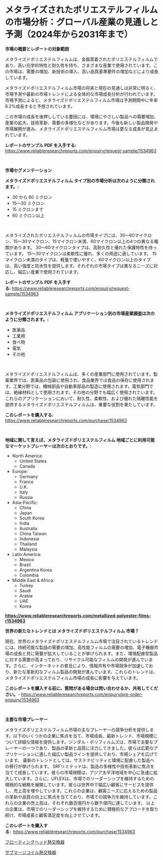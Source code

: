 <p><h1>メタライズされたポリエステルフィルムの市場分析：グローバル産業の見通しと予測（2024年から2031年まで）</h1></p><p><strong>市場の概要とレポートの対象範囲</strong></p>
<p><p>メタライズドポリエステルフィルムは、金属蒸着されたポリエステルフィルムであり、高い光学的特性と耐久性を持ち、さまざまな産業で使用されています。この市場は、需要の増加、新技術の導入、高い品質基準要件の増加などにより成長しています。</p><p>メタライズドポリエステルフィルム市場の将来と現在の見通しは非常に明るく、市場予測や最新の市場トレンドによる全体的な市場成長分析が行われています。市場予測によると、メタライズドポリエステルフィルム市場は予測期間中に年率8.2%成長すると予想されています。</p><p>この市場の成長を後押ししている要因には、環境にやさしい製品への需要増加、産業の拡大、技術革新、需要の多様化などがあります。今後も新しい製品開発や市場展開が進み、メタライズドポリエステルフィルム市場は更なる成長が見込まれています。</p></p>
<p><strong>レポートのサンプル PDF を入手する:</strong> <a href="https://www.reliableresearchreports.com/enquiry/request-sample/1534963">https://www.reliableresearchreports.com/enquiry/request-sample/1534963</a></p>
<p>&nbsp;</p>
<p><strong>市場セグメンテーション</strong></p>
<p><strong>メタライズドポリエステルフィルム タイプ別の市場分析は次のように分類されます。:</strong></p>
<p><ul><li>30 から 60 ミクロン</li><li>15—30 ミクロン</li><li>15 ミクロンまで</li><li>60 ミクロン以上</li></ul></p>
<p>&nbsp;</p>
<p><p>メタライズされたポリエステルフィルムの市場タイプには、30〜60マイクロン、15〜30マイクロン、15マイクロン未満、60マイクロン以上の4つの異なる種類があります。 30〜60マイクロンタイプは、高耐久性と優れた保護特性を持っています。 15〜30マイクロンは柔軟性に優れ、多くの用途に適しています。 15マイクロン未満のタイプは、軽量で使いやすく、60マイクロン以上のタイプは、高い強度と防水性を提供します。それぞれの市場タイプは異なるニーズに対応し、幅広い産業で使用されています。</p></p>
<p><strong>レポートのサンプル PDF を入手する:</strong>&nbsp;<a href="https://www.reliableresearchreports.com/enquiry/request-sample/1534963">https://www.reliableresearchreports.com/enquiry/request-sample/1534963</a></p>
<p>&nbsp;</p>
<p><strong> メタライズドポリエステルフィルム アプリケーション別の市場産業調査は次のように分類されます。:</strong></p>
<p><ul><li>医薬品</li><li>工業用</li><li>食べ物</li><li>電気</li><li>その他</li></ul></p>
<p>&nbsp;</p>
<p><p>メタライズドポリエステルフィルムは、多くの産業部門に使用されています。製薬業界では、医薬品の包装に使用され、食品業界では食品の保存に使用されます。工業分野では、機械部品や自動車部品の製造に使用されます。電気部門では、絶縁材料として使用されます。その他の分野でも幅広く使用されています。これらのアプリケーションにおいて、耐久性、柔軟性、および優れた隔離性能を提供するメタライズドポリエステルフィルムは、重要な役割を果たしています。</p></p>
<p><strong>このレポートを購入する:</strong>&nbsp; <a href="https://www.reliableresearchreports.com/purchase/1534963">https://www.reliableresearchreports.com/purchase/1534963</a></p>
<p>&nbsp;</p>
<p><strong>地域に関して言えば、メタライズドポリエステルフィルム 地域ごとに利用可能なマーケットプレーヤーは次のとおりです。:</strong></p>
<p><ul>
    <li>
        North America:
        <ul>
            <li>United States</li>
            <li>Canada</li>
        </ul>
    </li>
    <li>
        Europe:
        <ul>
            <li>Germany</li>
            <li>France</li>
            <li>U.K.</li>
            <li>Italy</li>
            <li>Russia</li>
        </ul>
    </li>
    <li>
        Asia-Pacific:
        <ul>
            <li>China</li>
            <li>Japan</li>
            <li>South Korea</li>
            <li>India</li>
            <li>Australia</li>
            <li>China Taiwan</li>
            <li>Indonesia</li>
            <li>Thailand</li>
            <li>Malaysia</li>
        </ul>
    </li>
    <li>
        Latin America:
        <ul>
            <li>Mexico</li>
            <li>Brazil</li>
            <li>Argentina Korea</li>
            <li>Colombia</li>
        </ul>
    </li>
    <li>
        Middle East & Africa:
        <ul>
            <li>Turkey</li>
            <li>Saudi</li>
            <li>Arabia</li>
            <li>UAE</li>
            <li>Korea</li>
        </ul>
    </li>
    </ul></p>
<p><strong><a href="https://www.reliableresearchreports.com/metallized-polyester-films-r1534963">https://www.reliableresearchreports.com/metallized-polyester-films-r1534963</a></strong>&nbsp;</p>
<p><strong>世界の新たなトレンドとは メタライズドポリエステルフィルム 市場？</strong></p>
<p><p>現在、世界のメタライズドポリエステルフィルム市場で注目されているトレンドには、持続可能な製品の需要の増加、高性能フィルムの需要の増加、電子機器市場の成長と共に需要が拡大していることが挙げられます。また、環境配慮型製品に対する需要が高まっており、リサイクル可能なフィルムの開発が進んでいます。さらに、インターネットの普及により、情報共有や市場競争が加速しており、新たな革新的なフィルム製品の開発が進んでいます。これらのトレンドは、メタライズドポリエステルフィルム市場の成長に影響を与えています。</p></p>
<p><strong>このレポートを購入する前に、質問がある場合は問い合わせるか、共有してください。</strong>- <a href="https://www.reliableresearchreports.com/enquiry/pre-order-enquiry/1534963">https://www.reliableresearchreports.com/enquiry/pre-order-enquiry/1534963</a></p>
<p>&nbsp;</p>
<p><strong>主要な市場プレーヤー</strong></p>
<p><p>メタライズポリエステルフィルム市場の主なプレーヤーの競争分析を提供します。以下のいくつかの企業に焦点を当て、市場成長、最新トレンド、市場規模について詳細な情報を提供します。ジンダル・ポリフィルムズは、市場で主要なプレーヤーの一つであり、製品の革新と品質に注力してきました。彼らは広範なアプリケーションに適した幅広い製品ラインを提供しており、市場シェアを広げています。 最新のトレンドとしては、サステナビリティと環境に配慮した製品への移行が挙げられます。 SRFリミテッドは、製品の多様性や技術革新に焦点を当てて成長しています。彼らの市場規模は、アジア太平洋地域を中心に急速に拡大しています。さらに、UFLEXは、市場でのリーダーシップを維持するための積極的な戦略を展開しています。彼らは世界中で幅広い顧客にサービスを提供し、売上高を増やしています。これらの企業は、顧客ニーズに応えるための製品の革新や品質の向上に焦点を当てており、市場での競争力を維持しています。これらの企業の売上高は、それぞれ数百億円から数千億円に達しています。 以上の企業は、市場でのリーダーシップを維持するために積極的なアプローチを取り続け、市場成長と顧客満足度を向上させています。</p></p>
<p><strong>このレポートを購入する:</strong>&nbsp;&nbsp;<a href="https://www.reliableresearchreports.com/purchase/1534963">https://www.reliableresearchreports.com/purchase/1534963</a></p>
<p><p><a href="https://github.com/ReganWisoky2023/Market-Research-Report-List-1/blob/main/999353218361.md">フローティングヘッド熱交換器</a></p><p><a href="https://github.com/mreklxf44233/Market-Research-Report-List-1/blob/main/388136018362.md">サブマージコイル熱交換器</a></p></p>